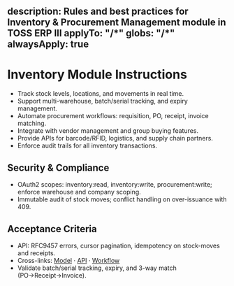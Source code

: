 description: Rules and best practices for Inventory & Procurement Management module in TOSS ERP III
applyTo: "**/*"
globs: "**/*"
alwaysApply: true
---

# Inventory Module Instructions
- Track stock levels, locations, and movements in real time.
- Support multi-warehouse, batch/serial tracking, and expiry management.
- Automate procurement workflows: requisition, PO, receipt, invoice matching.
- Integrate with vendor management and group buying features.
- Provide APIs for barcode/RFID, logistics, and supply chain partners.
- Enforce audit trails for all inventory transactions.

## Security & Compliance
- OAuth2 scopes: inventory:read, inventory:write, procurement:write; enforce warehouse and company scoping.
- Immutable audit of stock moves; conflict handling on over-issuance with 409.

## Acceptance Criteria
- API: RFC9457 errors, cursor pagination, idempotency on stock-moves and receipts.
- Cross-links: [Model](mdc:docs/models/inventory.model.md) · [API](mdc:docs/api-specs/inventory.openapi.md) · [Workflow](mdc:docs/architecture/inventory.workflow.md)
- Validate batch/serial tracking, expiry, and 3-way match (PO→Receipt→Invoice).
